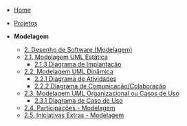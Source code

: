 <!-- docs/_sidebar.md -->

- [Home](/docs)
- [Projetos](/docs/Projetos/Projetos.md)

- **Modelagem**
  - [2. Desenho de Software (Modelagem)](/docs/Modelagem/2.Modelagem.md)
  - [2.1. Modelagem UML Estática](Modelagem/2.1.ModelagemEstatica.md)
    - [2.1.3 Diagrama de Implantação](Projeto/DiagramaDeImplantacao.md)  
  - [2.2. Modelagem UML Dinâmica](Modelagem/2.2.ModelagemDinamica.md)
    - [2.2.1 Diagrama de Atividades](Projeto/DiagramaDeAtividades.md)
    - [2.2.2 Diagrama de Comunicação/Colaboração](Projeto/DiagramadeComunicacao.md)
  - [2.3. Modelagem UML Organizacional ou Casos de Uso](Modelagem/2.3.ModelagemOrganizacionalCasosDeUso.md)
    - [2.3.1 Diagrama de Caso de Uso](Projeto/DiagramaDeCasosDeUso.md)
  - [2.4. Participações - Modelagem](Modelagem/2.4.ParticipacoesModelagem.md)
  - [2.5. Iniciativas Extras - Modelagem](Modelagem/2.5.IniciativasExtras.md)


